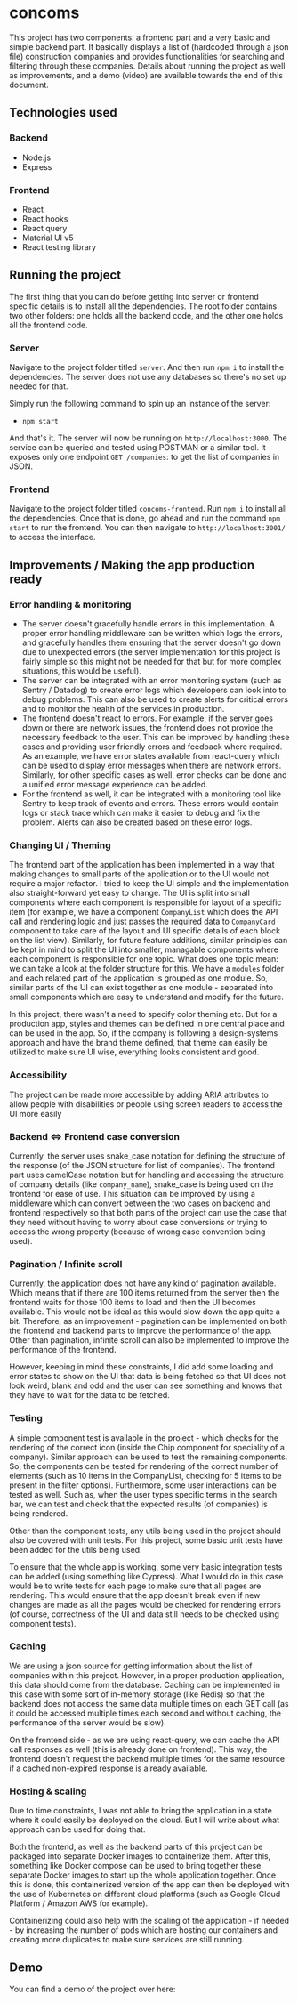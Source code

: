 # concoms
This project has two components: a frontend part and a very basic and simple backend part. It basically displays a list of (hardcoded through a json file) construction companies and provides functionalities for searching and filtering through these companies. Details about running the project as well as improvements, and a demo (video) are available towards the end of this document.

## Technologies used

### Backend
- Node.js
- Express

### Frontend
- React
- React hooks
- React query
- Material UI v5
- React testing library

## Running the project  
The first thing that you can do before getting into server or frontend specific details is to install all the dependencies. The root folder contains two other folders: one holds all the backend code, and the other one holds all the frontend code.

### Server
Navigate to the project folder titled `server`. And then run `npm i` to install the dependencies. The server does not use any databases so there's no set up needed for that. 

Simply run the following command to spin up an instance of the server:

* `npm start`

And that's it. The server will now be running on `http://localhost:3000`. The service can be queried and tested using POSTMAN or a similar tool. It exposes only one endpoint `GET /companies`: to get the list of companies in JSON.

### Frontend
Navigate to the project folder titled `concoms-frontend`. Run `npm i` to install all the dependencies. Once that is done, go ahead and run the command `npm start` to run the frontend. You can then navigate to `http://localhost:3001/` to access the interface.

## Improvements / Making the app production ready

### Error handling & monitoring
* The server doesn't gracefully handle errors in this implementation. A proper error handling middleware can be written which logs the errors, and gracefully handles them ensuring that the server doesn't go down due to unexpected errors (the server implementation for this project is fairly simple so this might not be needed for that but for more complex situations, this would be useful). 
* The server can be integrated with an error monitoring system (such as Sentry / Datadog) to create error logs which developers can look into to debug problems. This can also be used to create alerts for critical errors and to monitor the health of the services in production.
* The frontend doesn't react to errors. For example, if the server goes down or there are network issues, the frontend does not provide the necessary feedback to the user. This can be improved by handling these cases and providing user friendly errors and feedback where required. As an example, we have error states available from react-query which can be used to display error messages when there are network errors. Similarly, for other specific cases as well, error checks can be done and a unified error message experience can be added.
* For the frontend as well, it can be integrated with a monitoring tool like Sentry to keep track of events and errors. These errors would contain logs or stack trace which can make it easier to debug and fix the problem. Alerts can also be created based on these error logs.

### Changing UI / Theming
The frontend part of the application has been implemented in a way that making changes to small parts of the application or to the UI would not require a major refactor. I tried to keep the UI simple and the implementation also straight-forward yet easy to change. The UI is split into small components where each component is responsible for layout of a specific item (for example, we have a component `CompanyList`  which does the API call and rendering logic and just passes the required data to `CompanyCard`  component to take care of the layout and UI specific details of each block on the list view).
Similarly, for future feature additions, similar principles can be kept in mind to split the UI into smaller, managable components where each component is responsible for one topic. What does one topic mean: we can take a look at the folder structure for this. We have a `modules` folder and each related part of the application is grouped as one module. So, similar parts of the UI can exist together as one module - separated into small components which are easy to understand and modify for the future.  

In this project, there wasn't a need to specify color theming etc. But for a production app, styles and themes can be defined in one central place and can be used in the app. So, if the company is following a design-systems approach and have the brand theme defined, that theme can easily be utilized to make sure UI wise, everything looks consistent and good.

### Accessibility
The project can be made more accessible by adding ARIA attributes to allow people with disabilities or people using screen readers to access the UI more easily

### Backend <=> Frontend case conversion
Currently, the server uses snake_case notation for defining the structure of the response (of the JSON structure for list of companies). The frontend part uses camelCase notation but for handling and accessing the structure of company details (like `company_name`), snake_case is being used on the frontend for ease of use. This situation can be improved by using a middleware which can convert between the two cases on backend and frontend respectively so that both parts of the project can use the case that they need without having to worry about case conversions or trying to access the wrong property (because of wrong case convention being used).

### Pagination / Infinite scroll
Currently, the application does not have any kind of pagination available. Which means that if there are 100 items returned from the server then the frontend waits for those 100 items to load and then the UI becomes available. This would not be ideal as this would slow down the app quite a bit. Therefore, as an improvement - pagination can be implemented on both the frontend and backend parts to improve the performance of the app. Other than pagination, infinite scroll can also be implemented to improve the performance of the frontend.

However, keeping in mind these constraints, I did add some loading and error states to show on the UI that data is being fetched so that UI does not look weird, blank and odd and the user can see something and knows that they have to wait for the data to be fetched.


### Testing
A simple component test is available in the project - which checks for the rendering of the correct icon (inside the Chip component for speciality of a company). Similar approach can be used to test the remaining components. So, the components can be tested for rendering of the correct number of elements (such as 10 items in the CompanyList, checking for 5 items to be present in the filter options). Furthermore, some user interactions can be tested as well. Such as, when the user types specific terms in the search bar, we can test and check that the expected results (of companies) is being rendered.  

Other than the component tests, any utils being used in the project should also be covered with unit tests. For this project, some basic unit tests have been added for the utils being used.

To ensure that the whole app is working, some very basic integration tests can be added (using something like Cypress). What I would do in this case would be to write tests for each page to make sure that all pages are rendering. This would ensure that the app doesn't break even if new changes are made as all the pages would be checked for rendering errors (of course, correctness of the UI and data still needs to be checked using component tests).

### Caching
We are using a json source for getting information about the list of companies within this project. However, in a proper production application, this data should come from the database. Caching can be implemented in this case with some sort of in-memory storage (like Redis) so that the backend does not access the same data multiple times on each GET call (as it could be accessed multiple times each second and without caching, the performance of the server would be slow).

On the frontend side - as we are using react-query, we can cache the API call responses as well (this is already done on frontend). This way, the frontend doesn't request the backend multiple times for the same resource if a cached non-expired response is already available.

### Hosting & scaling
Due to time constraints, I was not able to bring the application in a state where it could easily be deployed on the cloud. But I will write about what approach can be used for doing that.

Both the frontend, as well as the backend parts of this project can be packaged into separate Docker images to containerize them. After this, something like Docker compose can be used to bring together these separate Docker images to start up the whole application together. Once this is done, this containerized version of the app can then be deployed with the use of Kubernetes on different cloud platforms (such as Google Cloud Platform / Amazon AWS for example).

Containerizing could also help with the scaling of the application - if needed - by increasing the number of pods which are hosting our containers and creating more duplicates to make sure services are still running.

## Demo
You can find a demo of the project over here: []()
